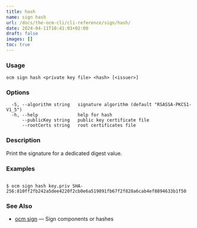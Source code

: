 ```yaml
---
title: hash
name: sign hash
url: /docs/the-ocm-cli/cli-reference/sign/hash/
date: 2024-04-11T10:41:03+02:00
draft: false
images: []
toc: true
---
```

### Usage

```
ocm sign hash <private key file> <hash> [<issuer>]
```

### Options

```
  -S, --algorithm string   signature algorithm (default "RSASSA-PKCS1-V1_5")
  -h, --help               help for hash
      --publicKey string   public key certificate file
      --rootCerts string   root certificates file
```

### Description


Print the signature for a dedicated digest value.
	

### Examples

```

$ ocm sign hash key.priv SHA-256:810ff2fb242a5dee4220f2cb0e6a519891fb67f2f828a6cab4ef8894633b1f50

```

### See Also

* [ocm sign](/docs/the-ocm-cli/cli-reference/sign)	 &mdash; Sign components or hashes


